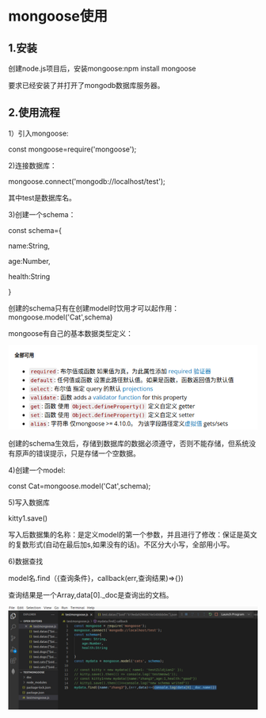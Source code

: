 #   mongoose使用

## 1.安装

创建node.js项目后，安装mongoose:npm install mongoose

要求已经安装了并打开了mongodb数据库服务器。

## 2.使用流程

1）引入mongoose:

const mongoose=require('mongoose');

2)连接数据库：

mongoose.connect('mongodb://localhost/test');

其中test是数据库名。

3)创建一个schema：

const schema={

name:String,

age:Number,

health:String

}

创建的schema只有在创建model时饮用才可以起作用：mongoose.model('Cat',schema)

mongoose有自己的基本数据类型定义：

![image-20211124161639749](image-20211124161639749.png)

创建的schema生效后，存储到数据库的数据必须遵守，否则不能存储，但系统没有原声的错误提示，只是存储一个空数据。

4)创建一个model:

const Cat=mongoose.model('Cat',schema);

5)写入数据库

kitty1.save()

写入后数据集的名称：是定义model的第一个参数，并且进行了修改：保证是英文的复数形式(自动在最后加s,如果没有的话)。不区分大小写，全部用小写。

6)数据查找

model名.find（{查询条件}，callback(err,查询结果)=>{})

查询结果是一个Array,data[0]._doc是查询出的文档。

![image-20211124165117689](image-20211124165117689.png)

